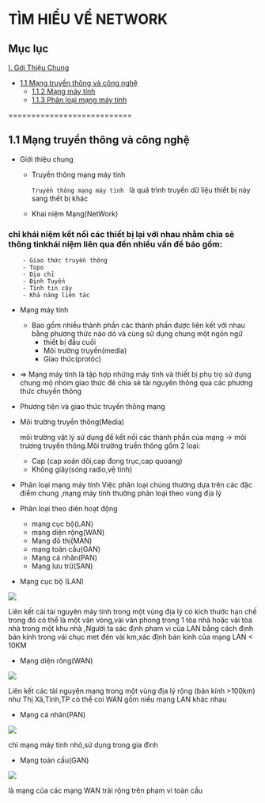 # TÌM HIỂU VỀ NETWORK

## Mục lục
[I. Gới Thiệu Chung](#Gioithieuchung)

- [1.1 Mạng truyền thông và công nghệ](#mangtruyenthongvacongnghe)
   - [1.1.2 Mạng máy tính ](#mangmaytinh)
   - [1.1.3 Phân loại mạng máy tính](#phanloaimangmaytinh)
 
 ===========================

<a name="Modau"></a>

## 1.1 Mạng truyền thông và công nghệ
- Giới thiệu chung
   - Truyền thông mạng máy tính 

     `Truyền thông mạng máy tính ` là quá trình truyền dữ liệu thiết bị này sang thết bị khác 
   - Khai niệm Mạng(NetWork)

 ###   chỉ khái niệm kết nối các thiết bị lại với nhau nhằm chia sẻ thông tinkhái niệm liên qua đến nhiều vấn đề báo gồm:
        - Giao thức truyền thông
        - Topo
        - Dịa chỉ
        - Định Tuyến 
        - Tính tin cậy
        - Khả năng liên tác 
- Mạng máy tính
    - Bao gồm nhiều thành phần các thành phấn được liên kết với nhau bằng phương thức nào dó và cùng sử dụng chung một ngôn ngữ 
       - thiết bị đầu cuối 
       - Môi trường truyền(media)
       - Giao thức(protôc)
- => Mạng máy tính là tập hợp những máy tính và thiết bị phụ trọ sử dụng chung mộ nhóm giao thức đẻ chia sẻ tài nguyên thông qua các phương thức chuyền thông 

 - Phương tiện và giao thức truyền thông mạng
 - Môi trường truyền thông(Media)

    môi trường vật lý sử dụng để kết nối các thành phần của mạng -> môi trương truyền thông.Môi trường truền thông gồm 2 loại:
    - Cap (cap xoán dôi,cap đong trục,cap quoang)
    - Không giây(sóng radio,vệ tinh)
- Phân loại mạng máy tính 
 Việc phân loại chúng thường dựa trên các đặc điểm chung ,mạng máy tính thường phân loại theo vùng địa lý 
 - Phân loại theo diên hoạt động
    - mạng cục bộ(LAN)
    - mạng diện rộng(WAN)
    - Mạng đô thị(MAN)
    - mạng toàn cầu(GAN)
    - Mạng cá nhân(PAN)
    - Mạng lưu trữ(SAN)
- Mạng cục bộ (LAN)
<img src="https://imgur.com/eNjn7ep.jpg">

Liên kết cái tài nguyên máy tính trong một vùng địa lý có kích thước hạn chế trong đó có thể là một văn vòng,vài văn phong trong 1 tòa nhà hoặc vài tòa nhà trong một khu nhà ,Người ta sác định pham vi của LAN bằng cách định bán kính trong vái chục met đén vài km,xác định bán kinh của mạng LAN < 10KM
 
- Mạng diện rông(WAN)

<img src="https://imgur.com/YYzkd2O.jpg">

   Liên kết các tài nguyện mạng trong một vùng địa lý rộng (bán kính >100km) như Thị Xã,Tỉnh,TP có thể coi WAN gồm niều mạng LAN khác nhau
- Mạng cá nhân(PAN)

<img src="https://imgur.com/o0OavKo.jpg">


chỉ mạng máy tính nhỏ,sử dụng trong gia đình 
-  Mạng toàn cấu(GAN)

<img src="https://imgur.com/kCdh1Mq.jpg">

là mạng của các mạng WAN trải rộng trên pham vi toàn cầu